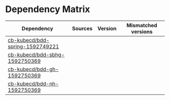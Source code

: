 # Dependency Matrix

Dependency | Sources | Version | Mismatched versions
---------- | ------- | ------- | -------------------
[cb-kubecd/bdd-spring-1592749221](https://github.com/cb-kubecd/bdd-spring-1592749221.git) |  | []() | 
[cb-kubecd/bdd-sbhg-1592750369](https://github.com/cb-kubecd/bdd-sbhg-1592750369.git) |  | []() | 
[cb-kubecd/bdd-gh-1592750369](https://github.com/cb-kubecd/bdd-gh-1592750369.git) |  | []() | 
[cb-kubecd/bdd-nh-1592750369](https://github.com/cb-kubecd/bdd-nh-1592750369.git) |  | []() | 
